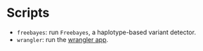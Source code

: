 # Scripts

- `freebayes`: run `Freebayes`, a haplotype-based variant detector.
- `wrangler`: run the [wrangler
  app](https://bailey-lab.github.io/MIPTools/app-reference/wrangler-app.html).
